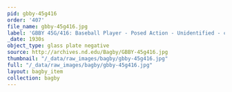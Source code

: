 ```yaml
---
pid: gbby-45g416
order: '407'
file_name: gbby-45g416.jpg
label: 'GBBY 45G/416: Baseball Player - Posed Action - Unidentified - c1930s'
_date: 1930s
object_type: glass plate negative
source: http://archives.nd.edu/Bagby/GBBY-45g416.jpg
thumbnail: "/_data/raw_images/bagby/gbby-45g416.jpg"
full: "/_data/raw_images/bagby/gbby-45g416.jpg"
layout: bagby_item
collection: bagby
---
```

